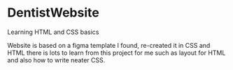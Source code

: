 # DentistWebsite
Learning HTML and CSS basics

Website is based on a figma template I found, re-created it in CSS and HTML there is lots to learn from this project for me such as layout for HTML and also how to write neater CSS. 
